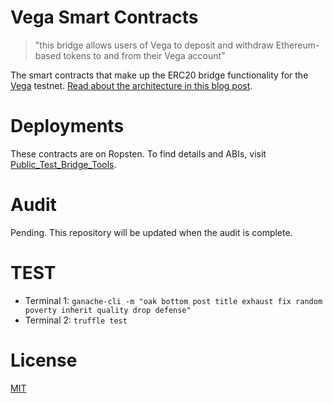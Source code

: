 # Vega Smart Contracts
> "this bridge allows users of Vega to deposit and withdraw Ethereum-based tokens to and from their Vega account"

The smart contracts that make up the ERC20 bridge functionality for the [Vega](https://vega.xyz) testnet. [Read about the architecture in this blog post](https://medium.com/vegaprotocol/vega-erc20-bridge-331a5235efa2).

# Deployments
These contracts are on Ropsten. To find details and ABIs, visit [Public_Test_Bridge_Tools](https://github.com/vegaprotocol/Public_Test_Bridge_Tools).

# Audit
Pending. This repository will be updated when the audit is complete.

# TEST
* Terminal 1: `ganache-cli -m "oak bottom post title exhaust fix random poverty inherit quality drop defense"`
* Terminal 2: `truffle test`

# License
[MIT](https://choosealicense.com/licenses/mit/)
